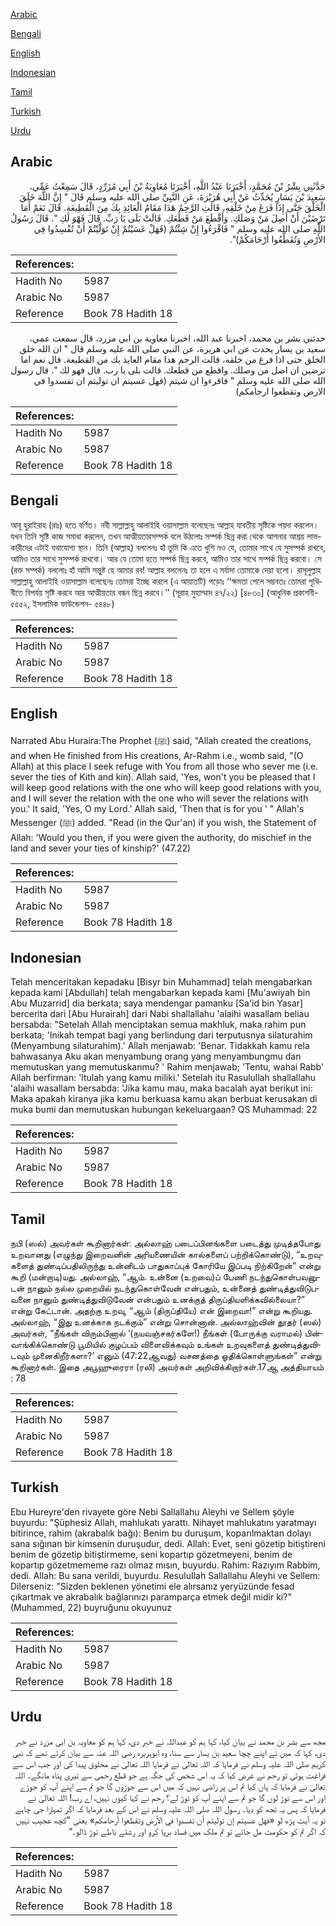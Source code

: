 [Arabic](#arabic)

[Bengali](#bengali)

[English](#english)

[Indonesian](#indonesian)

[Tamil](#tamil)

[Turkish](#turkish)

[Urdu](#urdu)

## Arabic


<div dir="rtl" lang="ar" style={{fontSize:'larger',backgroundColor:'#f8f9fa',padding:20}}>
حَدَّثَنِي بِشْرُ بْنُ مُحَمَّدٍ، أَخْبَرَنَا عَبْدُ اللَّهِ، أَخْبَرَنَا مُعَاوِيَةُ بْنُ أَبِي مُزَرِّدٍ، قَالَ سَمِعْتُ عَمِّي، سَعِيدَ بْنَ يَسَارٍ يُحَدِّثُ عَنْ أَبِي هُرَيْرَةَ، عَنِ النَّبِيِّ صلى الله عليه وسلم قَالَ ‏"‏ إِنَّ اللَّهَ خَلَقَ الْخَلْقَ حَتَّى إِذَا فَرَغَ مِنْ خَلْقِهِ، قَالَتِ الرَّحِمُ هَذَا مَقَامُ الْعَائِذِ بِكَ مِنَ الْقَطِيعَةِ‏.‏ قَالَ نَعَمْ أَمَا تَرْضَيْنَ أَنْ أَصِلَ مَنْ وَصَلَكِ‏.‏ وَأَقْطَعَ مَنْ قَطَعَكِ‏.‏ قَالَتْ بَلَى يَا رَبِّ‏.‏ قَالَ فَهْوَ لَكِ ‏"‏‏.‏ قَالَ رَسُولُ اللَّهِ صلى الله عليه وسلم ‏"‏ فَاقْرَءُوا إِنْ شِئْتُمْ ‏(‏فَهَلْ عَسَيْتُمْ إِنْ تَوَلَّيْتُمْ أَنْ تُفْسِدُوا فِي الأَرْضِ وَتُقَطِّعُوا أَرْحَامَكُمْ‏)‏‏"‏‏.‏
</div>
<div style={{backgroundColor:'#f8f9fa',padding:20, marginBottom: 10}}><table> <thead> <tr> <th>References:</th> <th></th> </tr> </thead> <tbody><tr><td>Hadith No</td><td>5987</td></tr><tr><td>Arabic No</td><td>5987</td></tr><tr><td>Reference</td><td>Book 78 Hadith 18</td></tr></tbody></table></div>


<div dir="rtl" lang="ar" style={{fontSize:'larger',backgroundColor:'#f8f9fa',padding:20}}>
حدثني بشر بن محمد، اخبرنا عبد الله، اخبرنا معاوية بن ابي مزرد، قال سمعت عمي، سعيد بن يسار يحدث عن ابي هريرة، عن النبي صلى الله عليه وسلم قال " ان الله خلق الخلق حتى اذا فرغ من خلقه، قالت الرحم هذا مقام العايذ بك من القطيعة. قال نعم اما ترضين ان اصل من وصلك. واقطع من قطعك. قالت بلى يا رب. قال فهو لك ". قال رسول الله صلى الله عليه وسلم " فاقرءوا ان شيتم (فهل عسيتم ان توليتم ان تفسدوا في الارض وتقطعوا ارحامكم)
</div>
<div style={{backgroundColor:'#f8f9fa',padding:20, marginBottom: 10}}><table> <thead> <tr> <th>References:</th> <th></th> </tr> </thead> <tbody><tr><td>Hadith No</td><td>5987</td></tr><tr><td>Arabic No</td><td>5987</td></tr><tr><td>Reference</td><td>Book 78 Hadith 18</td></tr></tbody></table></div>

## Bengali


<div dir="ltr" lang="bn" style={{fontSize:'larger',backgroundColor:'#f8f9fa',padding:20}}>
আবূ হুরাইরাহ (রাঃ) হতে বর্ণিত। নবী সাল্লাল্লাহু আলাইহি ওয়াসাল্লাম বলেছেনঃ আল্লাহ যাবতীয় সৃষ্টিকে পয়দা করলেন। যখন তিনি সৃষ্টি কাজ সমাধা করলেন, তখন আত্মীয়তারসম্পর্ক বলে উঠলোঃ সম্পর্ক ছিন্ন করা থেকে আপনার আশ্রয় লাভকারীদের এটাই যথাযোগ্য স্থান। তিনি (আল্লাহ) বললেনঃ হাঁ তুমি কি এতে খুশি নও যে, তোমার সাথে যে সুসম্পর্ক রাখবে, আমিও তার সাথে সুসম্পর্ক রাখবো। আর যে তোমা হতে সম্পর্ক ছিন্ন করবে, আমিও তার সাথে সম্পর্ক ছিন্ন করবো। সে (রক্ত সম্পর্ক) বললোঃ হাঁ আমি সন্তুষ্ট হে আমার রব! আল্লাহ বললেনঃ তা হলে এ মর্যাদা তোমাকে দেয়া হলো। রাসূলুল্লাহ সাল্লাল্লাহু আলাইহি ওয়াসাল্লাম বলেছেনঃ তোমরা ইচ্ছে করলে (এ আয়াতটি) পড়োঃ ‘‘ক্ষমতা পেলে সম্ভবতঃ তোমরা পৃথিবীতে বিপর্যয় সৃষ্টি করবে আর আত্মীয়তার বন্ধন ছিন্ন করবে।’’ (সূরাহ মুহাম্মাদ ৪৭/২২) [৪৮৩০] (আধুনিক প্রকাশনী- ৫৫৫২, ইসলামিক ফাউন্ডেশন- ৫৪৪৮)
</div>
<div style={{backgroundColor:'#f8f9fa',padding:20, marginBottom: 10}}><table> <thead> <tr> <th>References:</th> <th></th> </tr> </thead> <tbody><tr><td>Hadith No</td><td>5987</td></tr><tr><td>Arabic No</td><td>5987</td></tr><tr><td>Reference</td><td>Book 78 Hadith 18</td></tr></tbody></table></div>

## English


<div dir="ltr" lang="en" style={{fontSize:'larger',backgroundColor:'#f8f9fa',padding:20}}>
Narrated Abu Huraira:The Prophet (ﷺ) said, "Allah created the creations, and when He finished from His creations, Ar-Rahm i.e., womb said, "(O Allah) at this place I seek refuge with You from all those who sever me (i.e. sever the ties of Kith and kin). Allah said, 'Yes, won't you be pleased that I will keep good relations with the one who will keep good relations with you, and I will sever the relation with the one who will sever the relations with you.' It said, 'Yes, O my Lord.' Allah said, 'Then that is for you ' " Allah's Messenger (ﷺ) added. "Read (in the Qur'an) if you wish, the Statement of Allah: 'Would you then, if you were given the authority, do mischief in the land and sever your ties of kinship?' (47.22)
</div>
<div style={{backgroundColor:'#f8f9fa',padding:20, marginBottom: 10}}><table> <thead> <tr> <th>References:</th> <th></th> </tr> </thead> <tbody><tr><td>Hadith No</td><td>5987</td></tr><tr><td>Arabic No</td><td>5987</td></tr><tr><td>Reference</td><td>Book 78 Hadith 18</td></tr></tbody></table></div>

## Indonesian


<div dir="ltr" lang="id" style={{fontSize:'larger',backgroundColor:'#f8f9fa',padding:20}}>
Telah menceritakan kepadaku [Bisyr bin Muhammad] telah mengabarkan kepada kami [Abdullah] telah mengabarkan kepada kami [Mu'awiyah bin Abu Muzarrid] dia berkata; saya mendengar pamanku [Sa'id bin Yasar] bercerita dari [Abu Hurairah] dari Nabi shallallahu 'alaihi wasallam beliau bersabda: "Setelah Allah menciptakan semua makhluk, maka rahim pun berkata; 'Inikah tempat bagi yang berlindung dari terputusnya silaturahim (Menyambung silaturahim).' Allah menjawab: 'Benar. Tidakkah kamu rela bahwasanya Aku akan menyambung orang yang menyambungmu dan memutuskan yang memutuskanmu? ' Rahim menjawab; 'Tentu, wahai Rabb' Allah berfirman: 'ltulah yang kamu miliki.' Setelah itu Rasulullah shallallahu 'alaihi wasallam bersabda: 'Jika kamu mau, maka bacalah ayat berikut ini: Maka apakah kiranya jika kamu berkuasa kamu akan berbuat kerusakan di muka bumi dan memutuskan hubungan kekeluargaan? QS Muhammad: 22
</div>
<div style={{backgroundColor:'#f8f9fa',padding:20, marginBottom: 10}}><table> <thead> <tr> <th>References:</th> <th></th> </tr> </thead> <tbody><tr><td>Hadith No</td><td>5987</td></tr><tr><td>Arabic No</td><td>5987</td></tr><tr><td>Reference</td><td>Book 78 Hadith 18</td></tr></tbody></table></div>

## Tamil


<div dir="ltr" lang="ta" style={{fontSize:'larger',backgroundColor:'#f8f9fa',padding:20}}>
நபி (ஸல்) அவர்கள் கூறினார்கள்: அல்லாஹ் படைப்பினங்களை படைத்து முடித்தபோது உறவானது (எழுந்து இறைவனின் அரியணையின் கால்களைப் பற்றிக்கொண்டு), “உறவுகளைத் துண்டிப்பதிலிருந்து உன்னிடம் பாதுகாப்புக் கோரியே இப்படி நிற்கிறேன்” என்று கூறி (மன்றாடி)யது. அல்லாஹ், “ஆம். உன்னை (உறவை)ப் பேணி நடந்துகொள்பவனுடன் நானும் நல்ல முறையில் நடந்துகொள்வேன் என்பதும், உன்னைத் துண்டித்துவிடுபவனை நானும் துண்டித்துவிடுவேன் என்பதும் உனக்குத் திருப்தியளிக்கவில்லையா?” என்று கேட்டான். அதற்கு உறவு, “ஆம் (திருப்தியே) என் இறைவா!” என்று கூறியது. அல்லாஹ், “இது உனக்காக நடக்கும்” என்று சொன்னான். அல்லாஹ்வின் தூதர் (ஸல்) அவர்கள், “நீங்கள் விரும்பினால் ‘(நயவஞ்சகர்களே!) நீங்கள் (போருக்கு வராமல்) பின்வாங்கிக்கொண்டு பூமியில் குழப்பம் விளைவிக்கவும் உங்கள் உறவுகளைத் துண்டித்துவிடவும் முனைகிறீர்களா?’ எனும் (47:22ஆவது) வசனத்தை ஓதிக்கொள்ளுங்கள்” என்று கூறினார்கள். இதை அபூஹுரைரா (ரலி) அவர்கள் அறிவிக்கிறார்கள்.17ஆ அத்தியாயம் : 78
</div>
<div style={{backgroundColor:'#f8f9fa',padding:20, marginBottom: 10}}><table> <thead> <tr> <th>References:</th> <th></th> </tr> </thead> <tbody><tr><td>Hadith No</td><td>5987</td></tr><tr><td>Arabic No</td><td>5987</td></tr><tr><td>Reference</td><td>Book 78 Hadith 18</td></tr></tbody></table></div>

## Turkish


<div dir="ltr" lang="tr" style={{fontSize:'larger',backgroundColor:'#f8f9fa',padding:20}}>
Ebu Hureyre'den rivayete göre Nebi Sallallahu Aleyhi ve Sellem şöyle buyurdu: "Şüphesiz Allah, mahlukatı yarattı. Nihayet mahlukatını yaratmayı bitirince, rahim (akrabalık bağı): Benim bu duruşum, koparılmaktan dolayı sana sığınan bir kimsenin duruşudur, dedi. Allah: Evet, seni gözetip bitiştireni benim de gözetip bitiştirmeme, seni kopartıp gözetmeyeni, benim de kopartıp gözetmememe razı olmaz mısın, buyurdu. Rahim: Razıyım Rabbim, dedi. Allah: Bu sana verildi, buyurdu. ResuluIlah Sallallahu Aleyhi ve Sellem: Dilerseniz: "Sizden beklenen yönetimi ele alırsanız yeryüzünde fesad çıkartmak ve akrabalık bağlarınızı paramparça etmek değil midir ki?" (Muhammed, 22) buyruğunu okuyunuz
</div>
<div style={{backgroundColor:'#f8f9fa',padding:20, marginBottom: 10}}><table> <thead> <tr> <th>References:</th> <th></th> </tr> </thead> <tbody><tr><td>Hadith No</td><td>5987</td></tr><tr><td>Arabic No</td><td>5987</td></tr><tr><td>Reference</td><td>Book 78 Hadith 18</td></tr></tbody></table></div>

## Urdu


<div dir="rtl" lang="ur" style={{fontSize:'larger',backgroundColor:'#f8f9fa',padding:20}}>
مجھ سے بشر بن محمد نے بیان کیا، کہا ہم کو عبداللہ نے خبر دی، کہا ہم کو معاویہ بن ابی مزرد نے خبر دی، کہا کہ میں نے اپنے چچا سعید بن یسار سے سنا، وہ ابوہریرہ رضی اللہ عنہ سے بیان کرتے تھے کہ نبی کریم صلی اللہ علیہ وسلم نے فرمایا کہ اللہ تعالیٰ نے فرمایا اللہ تعالیٰ نے مخلوق پیدا کی اور جب اس سے فراغت ہوئی تو رحم نے عرض کیا کہ یہ اس شخص کی جگہ ہے جو قطع رحمی سے تیری پناہ مانگے۔ اللہ تعالیٰ نے فرمایا کہ ہاں کیا تم اس پر راضی نہیں کہ میں اس سے جوڑوں گا جو تم سے اپنے آپ کو جوڑے اور اس سے توڑ لوں گا جو تم سے اپنے آپ کو توڑ لے؟ رحم نے کہا کیوں نہیں، اے رب! اللہ تعالیٰ نے فرمایا کہ پس یہ تجھ کو دیا۔ رسول اللہ صلی اللہ علیہ وسلم نے اس کے بعد فرمایا کہ اگر تمہارا جی چاہے تو یہ آیت پڑھ لو «فهل عسيتم إن توليتم أن تفسدوا في الأرض وتقطعوا أرحامكم‏» یعنی ”کچھ عجیب نہیں کہ اگر تم کو حکومت مل جائے تو تم ملک میں فساد برپا کرو اور رشتے ناطے توڑ ڈالو۔“
</div>
<div style={{backgroundColor:'#f8f9fa',padding:20, marginBottom: 10}}><table> <thead> <tr> <th>References:</th> <th></th> </tr> </thead> <tbody><tr><td>Hadith No</td><td>5987</td></tr><tr><td>Arabic No</td><td>5987</td></tr><tr><td>Reference</td><td>Book 78 Hadith 18</td></tr></tbody></table></div>